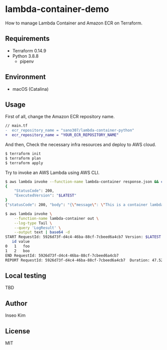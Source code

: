 # lambda-container-demo

How to manage Lambda Container and Amazon ECR on Terraform.

## Requirements

- Terraform 0.14.9
- Python 3.8.8
  - pipenv

## Environment

- macOS (Catalina)

## Usage

First of all, change the Amazon ECR repository name.

```diff
// main.tf
-  ecr_repository_name = "sano307/lambda-container-python"
+  ecr_repository_name = "YOUR_ECR_REPOSITORY_NAME"
```

And then, Check the necessary infra resources and deploy to AWS cloud.

```sh
$ terraform init
$ terraform plan
$ terraform apply
```

Try to invoke an AWS Lambda using AWS CLI.

```sh
$ aws lambda invoke --function-name lambda-container response.json && cat response.json
{
    "StatusCode": 200,
    "ExecutedVersion": "$LATEST"
}
{"statusCode": 200, "body": "{\"message\": \"This is a container lambda.\"}"}

$ aws lambda invoke \
    --function-name lambda-container out \
    --log-type Tail \
    --query 'LogResult' \
    --output text | base64 -d
START RequestId: 5926d73f-d4c4-46ba-88cf-7cbeed6a4cb7 Version: $LATEST
   id value
0   1   foo
1   2   boo
END RequestId: 5926d73f-d4c4-46ba-88cf-7cbeed6a4cb7
REPORT RequestId: 5926d73f-d4c4-46ba-88cf-7cbeed6a4cb7  Duration: 47.52 ms      Billed Duration: 48 ms  Memory Size: 128 MB     Max Memory Used: 109 MB
```

## Local testing

TBD

## Author

Inseo Kim

## License

MIT

